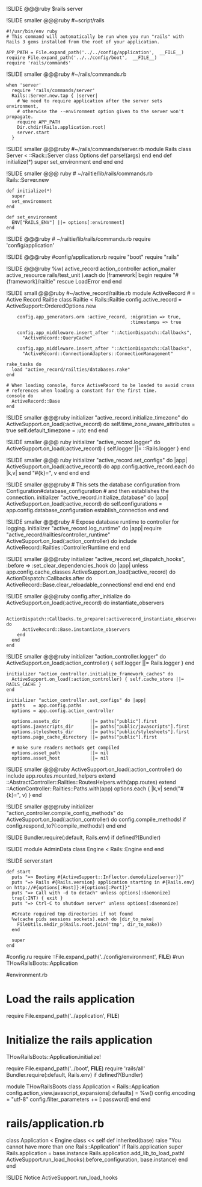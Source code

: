 !SLIDE
    @@@ruby
    $rails server

!SLIDE smaller
    @@@ruby
    #~script/rails

    #!/usr/bin/env ruby
    # This command will automatically be run when you run "rails" with Rails 3 gems installed from the root of your application.

    APP_PATH = File.expand_path('../../config/application',  __FILE__)
    require File.expand_path('../../config/boot',  __FILE__)
    require 'rails/commands'

!SLIDE smaller
    @@@ruby
    #~/rails/commands.rb

    when 'server'
      require 'rails/commands/server'
      Rails::Server.new.tap { |server|
        # We need to require application after the server sets environment,
        # otherwise the --environment option given to the server won't propagate.
        require APP_PATH
        Dir.chdir(Rails.application.root)
        server.start
      }

!SLIDE smaller
    @@@ruby
    #~/rails/commands/server.rb
    module Rails
      class Server < ::Rack::Server
        class Options
          def parse!(args)
          end
        end
        def initialize(*)
          super
          set_environment
        end
      end
    end


!SLIDE smaller
    @@@ ruby
    # ~/railtie/lib/rails/commands.rb
    Rails::Server.new

    def initialize(*)
      super
      set_environment
    end

    def set_environment
      ENV["RAILS_ENV"] ||= options[:environment]
    end

!SLIDE
    @@@ruby
    # ~/railtie/lib/rails/commands.rb
    require 'config/application'

!SLIDE
    @@@ruby
    #config/application.rb
    require "boot"
    require "rails"

!SLIDE
    @@@ruby
    %w(
      active_record
      action_controller
      action_mailer
      active_resource
      rails/test_unit
    ).each do |framework|
      begin
        require "#{framework}/railtie"
      rescue LoadError
      end
    end

!SLIDE small
    @@@ruby
    #~/active_record/railtie.rb
    module ActiveRecord
      # = Active Record Railtie
      class Railtie < Rails::Railtie
        config.active_record = ActiveSupport::OrderedOptions.new

        config.app_generators.orm :active_record, :migration => true,
                                                  :timestamps => true

        config.app_middleware.insert_after "::ActionDispatch::Callbacks",
          "ActiveRecord::QueryCache"

        config.app_middleware.insert_after "::ActionDispatch::Callbacks",
          "ActiveRecord::ConnectionAdapters::ConnectionManagement"

    rake_tasks do
      load "active_record/railties/databases.rake"
    end

    # When loading console, force ActiveRecord to be loaded to avoid cross
    # references when loading a constant for the first time.
    console do
      ActiveRecord::Base
    end

!SLIDE smaller
    @@@ruby
    initializer "active_record.initialize_timezone" do
      ActiveSupport.on_load(:active_record) do
        self.time_zone_aware_attributes = true
        self.default_timezone = :utc
      end
    end

!SLIDE smaller
    @@@ ruby
    initializer "active_record.logger" do
      ActiveSupport.on_load(:active_record) { self.logger ||= ::Rails.logger }
    end

!SLIDE smaller
    @@@ ruby
    initializer "active_record.set_configs" do |app|
      ActiveSupport.on_load(:active_record) do
        app.config.active_record.each do |k,v|
          send "#{k}=", v
        end
      end
    end

!SLIDE smaller
    @@@ruby
    # This sets the database configuration from Configuration#database_configuration
    # and then establishes the connection.
    initializer "active_record.initialize_database" do |app|
      ActiveSupport.on_load(:active_record) do
        self.configurations = app.config.database_configuration
        establish_connection
      end
    end

!SLIDE smaller
    @@@ruby
    # Expose database runtime to controller for logging.
    initializer "active_record.log_runtime" do |app|
      require "active_record/railties/controller_runtime"
      ActiveSupport.on_load(:action_controller) do
        include ActiveRecord::Railties::ControllerRuntime
      end
    end

!SLIDE smaller
    @@@ruby
    initializer "active_record.set_dispatch_hooks", :before => :set_clear_dependencies_hook do |app|
      unless app.config.cache_classes
        ActiveSupport.on_load(:active_record) do
          ActionDispatch::Callbacks.after do
            ActiveRecord::Base.clear_reloadable_connections!
          end
        end
      end
    end

!SLIDE smaller
    @@@ruby
    config.after_initialize do
      ActiveSupport.on_load(:active_record) do
        instantiate_observers

        ActionDispatch::Callbacks.to_prepare(:activerecord_instantiate_observers) do
          ActiveRecord::Base.instantiate_observers
        end
      end
    end


!SLIDE smaller
    @@@ruby
    initializer "action_controller.logger" do
      ActiveSupport.on_load(:action_controller) { self.logger ||= Rails.logger }
    end

    initializer "action_controller.initialize_framework_caches" do
      ActiveSupport.on_load(:action_controller) { self.cache_store ||= RAILS_CACHE }
    end

    initializer "action_controller.set_configs" do |app|
      paths   = app.config.paths
      options = app.config.action_controller

      options.assets_dir           ||= paths["public"].first
      options.javascripts_dir      ||= paths["public/javascripts"].first
      options.stylesheets_dir      ||= paths["public/stylesheets"].first
      options.page_cache_directory ||= paths["public"].first

      # make sure readers methods get compiled
      options.asset_path           ||= nil
      options.asset_host           ||= nil

!SLIDE smaller
    @@@ruby
    ActiveSupport.on_load(:action_controller) do
      include app.routes.mounted_helpers
      extend ::AbstractController::Railties::RoutesHelpers.with(app.routes)
      extend ::ActionController::Railties::Paths.with(app)
      options.each { |k,v| send("#{k}=", v) }
    end

!SLIDE smaller
    @@@ruby
    initializer "action_controller.compile_config_methods" do
      ActiveSupport.on_load(:action_controller) do
        config.compile_methods! if config.respond_to?(:compile_methods!)
      end
    end




!SLIDE
Bundler.require(:default, Rails.env) if defined?(Bundler)

!SLIDE
module AdminData
  class Engine < Rails::Engine
  end
end



!SLIDE
server.start

    def start
      puts "=> Booting #{ActiveSupport::Inflector.demodulize(server)}"
      puts "=> Rails #{Rails.version} application starting in #{Rails.env} on http://#{options[:Host]}:#{options[:Port]}"
      puts "=> Call with -d to detach" unless options[:daemonize]
      trap(:INT) { exit }
      puts "=> Ctrl-C to shutdown server" unless options[:daemonize]

      #Create required tmp directories if not found
      %w(cache pids sessions sockets).each do |dir_to_make|
        FileUtils.mkdir_p(Rails.root.join('tmp', dir_to_make))
      end

      super
    end


#config.ru
require ::File.expand_path('../config/environment',  __FILE__)
#run THowRailsBoots::Application

#environment.rb
# Load the rails application
require File.expand_path('../application', __FILE__)

# Initialize the rails application
THowRailsBoots::Application.initialize!


require File.expand_path('../boot', __FILE__)
require 'rails/all'
Bundler.require(:default, Rails.env) if defined?(Bundler)

module THowRailsBoots
  class Application < Rails::Application
    config.action_view.javascript_expansions[:defaults] = %w()
    config.encoding = "utf-8"
    config.filter_parameters += [:password]
  end
end


# rails/application.rb
class Application < Engine
  class << self
    def inherited(base)
      raise "You cannot have more than one Rails::Application" if Rails.application
      super
      Rails.application = base.instance
      Rails.application.add_lib_to_load_path!
      ActiveSupport.run_load_hooks(:before_configuration, base.instance)
    end
  end

!SLIDE
Notice ActiveSupport.run_load_hooks

